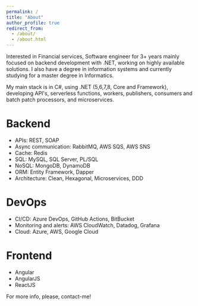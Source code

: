 ```yaml
---
permalink: /
title: "About"
author_profile: true
redirect_from: 
  - /about/
  - /about.html
---
```


Interested in Financial services, Software engineer for 3+ years mainly focused on backend development with .NET, working on highly available solutions. I also have a degree in information systems and currently studying for a master degree in Informatics.

My main stack is in C#, using .NET (5,6,7,8, Core and Framework), developing API's, serverless functions, workers, publishers, consumers and batch patch processors, and microservices.

Backend
======
- APIs: REST, SOAP
- Async communication: RabbitMQ, AWS SQS, AWS SNS
- Cache: Redis
- SQL: MySQL, SQL Server, PL/SQL
- NoSQL: MongoDB, DynamoDB
- ORM: Entity Framework, Dapper
- Architecture: Clean, Hexagonal, Microservices, DDD

DevOps
======
- CI/CD: Azure DevOps, GitHub Actions, BitBucket
- Monitoring and alerts: AWS CloudWatch, Datadog, Grafana
- Cloud: Azure, AWS, Google Cloud

Frontend
======
- Angular
- AngularJS
- ReactJS

For more info, please, contact-me!
